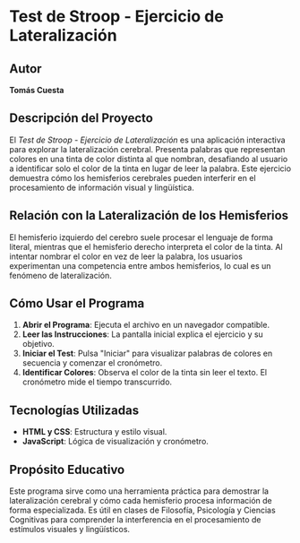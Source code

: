 # Test de Stroop - Ejercicio de Lateralización

## Autor
**Tomás Cuesta**

## Descripción del Proyecto
El *Test de Stroop - Ejercicio de Lateralización* es una aplicación interactiva para explorar la lateralización cerebral. Presenta palabras que representan colores en una tinta de color distinta al que nombran, desafiando al usuario a identificar solo el color de la tinta en lugar de leer la palabra. Este ejercicio demuestra cómo los hemisferios cerebrales pueden interferir en el procesamiento de información visual y lingüística.

## Relación con la Lateralización de los Hemisferios
El hemisferio izquierdo del cerebro suele procesar el lenguaje de forma literal, mientras que el hemisferio derecho interpreta el color de la tinta. Al intentar nombrar el color en vez de leer la palabra, los usuarios experimentan una competencia entre ambos hemisferios, lo cual es un fenómeno de lateralización.

## Cómo Usar el Programa
1. **Abrir el Programa**: Ejecuta el archivo en un navegador compatible.
2. **Leer las Instrucciones**: La pantalla inicial explica el ejercicio y su objetivo.
3. **Iniciar el Test**: Pulsa "Iniciar" para visualizar palabras de colores en secuencia y comenzar el cronómetro.
4. **Identificar Colores**: Observa el color de la tinta sin leer el texto. El cronómetro mide el tiempo transcurrido.

## Tecnologías Utilizadas
- **HTML y CSS**: Estructura y estilo visual.
- **JavaScript**: Lógica de visualización y cronómetro.

## Propósito Educativo
Este programa sirve como una herramienta práctica para demostrar la lateralización cerebral y cómo cada hemisferio procesa información de forma especializada. Es útil en clases de Filosofía, Psicología y Ciencias Cognitivas para comprender la interferencia en el procesamiento de estímulos visuales y lingüísticos.

